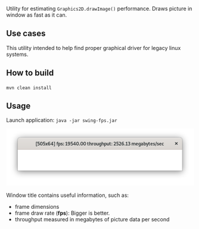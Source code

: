 Utility for estimating `Graphics2D.drawImage()` performance. Draws picture in window  as fast as it can. 

## Use cases
This utility intended to help find proper graphical driver for legacy linux systems.

## How to build
`mvn clean install`

## Usage

Launch application: `java -jar swing-fps.jar`


![alt text](screenshot.png)

Window title contains useful information, such as:

* frame dimensions
* frame draw rate (**fps**): Bigger is better.
* throughput measured in megabytes of picture data per second
